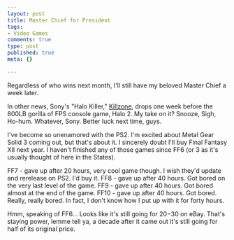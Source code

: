 ```yaml
--- 
layout: post
title: Master Chief for President
tags: 
- Video Games
comments: true
type: post
published: true
meta: {}

---
```

Regardless of who wins next month, I'll still have my beloved Master Chief a week later.

  In other news, Sony's "Halo Killer," <a href="http://www.gamespot.com/ps2/action/killzone/index.html">Killzone</a>, drops one week before the 800LB gorilla of FPS console game, Halo 2. My take on it? Snooze, Sigh, Ho-hum. Whatever, Sony. Better luck next time, guys.

  I've become so unenamored with the PS2. I'm excited about Metal Gear Solid 3 coming out, but that's about it. I sincerely doubt I'll buy Final Fantasy XII next year. I haven't finished any of those games since FF6 (or 3 as it's usually thought of here in the States).

  FF7 - gave up after 20 hours, very cool game though. I wish they'd update and rerelease on PS2. I'd buy it.
  FF8 - gave up after 40 hours. Got bored on the very last level of the game.
  FF9 - gave up after 40 hours. Got bored almost at the end of the game.
  FF10 - gave up after 40 hours. Got bored. Really, really bored. In fact, I don't know how I put up with it for forty hours.

  Hmm, speaking of FF6... Looks like it's still going for $20-$30 on eBay. That's staying power, lemme tell ya, a decade after it came out it's still going for half of its original price.
